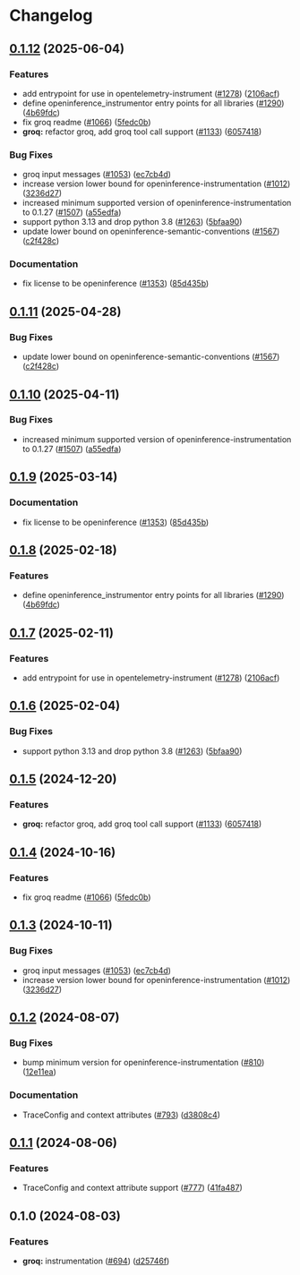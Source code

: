 # Changelog

## [0.1.12](https://github.com/igor-gorohovsky/openinference/compare/python-openinference-instrumentation-groq-v0.1.11...python-openinference-instrumentation-groq-v0.1.12) (2025-06-04)


### Features

* add entrypoint for use in opentelemetry-instrument ([#1278](https://github.com/igor-gorohovsky/openinference/issues/1278)) ([2106acf](https://github.com/igor-gorohovsky/openinference/commit/2106acfd6648804abe9b95e41a49df26a500435c))
* define openinference_instrumentor entry points for all libraries ([#1290](https://github.com/igor-gorohovsky/openinference/issues/1290)) ([4b69fdc](https://github.com/igor-gorohovsky/openinference/commit/4b69fdc13210048009e51639b01e7c0c9550c9d1))
* fix groq readme ([#1066](https://github.com/igor-gorohovsky/openinference/issues/1066)) ([5fedc0b](https://github.com/igor-gorohovsky/openinference/commit/5fedc0b451b0da955899a0fcd69ac958cfe38273))
* **groq:** refactor groq, add groq tool call support ([#1133](https://github.com/igor-gorohovsky/openinference/issues/1133)) ([6057418](https://github.com/igor-gorohovsky/openinference/commit/6057418f26ad2cbbb05c122550fcce462c684058))


### Bug Fixes

* groq input messages ([#1053](https://github.com/igor-gorohovsky/openinference/issues/1053)) ([ec7cb4d](https://github.com/igor-gorohovsky/openinference/commit/ec7cb4d01853970a3f604b45b827f37220d70d2e))
* increase version lower bound for openinference-instrumentation ([#1012](https://github.com/igor-gorohovsky/openinference/issues/1012)) ([3236d27](https://github.com/igor-gorohovsky/openinference/commit/3236d2733a46b84d693ddb7092209800cde8cc34))
* increased minimum supported version of openinference-instrumentation to 0.1.27 ([#1507](https://github.com/igor-gorohovsky/openinference/issues/1507)) ([a55edfa](https://github.com/igor-gorohovsky/openinference/commit/a55edfa8900c1f36a73385c7d03f91cffadd85c4))
* support python 3.13 and drop python 3.8 ([#1263](https://github.com/igor-gorohovsky/openinference/issues/1263)) ([5bfaa90](https://github.com/igor-gorohovsky/openinference/commit/5bfaa90d800a8f725b3ac7444d16972ed7821738))
* update lower bound on openinference-semantic-conventions ([#1567](https://github.com/igor-gorohovsky/openinference/issues/1567)) ([c2f428c](https://github.com/igor-gorohovsky/openinference/commit/c2f428c5916c3dd62cf6670358f37111d4f7fd25))


### Documentation

* fix license to be openinference ([#1353](https://github.com/igor-gorohovsky/openinference/issues/1353)) ([85d435b](https://github.com/igor-gorohovsky/openinference/commit/85d435be3af3de5424494cfbdd654454688b7377))

## [0.1.11](https://github.com/Arize-ai/openinference/compare/python-openinference-instrumentation-groq-v0.1.10...python-openinference-instrumentation-groq-v0.1.11) (2025-04-28)


### Bug Fixes

* update lower bound on openinference-semantic-conventions ([#1567](https://github.com/Arize-ai/openinference/issues/1567)) ([c2f428c](https://github.com/Arize-ai/openinference/commit/c2f428c5916c3dd62cf6670358f37111d4f7fd25))

## [0.1.10](https://github.com/Arize-ai/openinference/compare/python-openinference-instrumentation-groq-v0.1.9...python-openinference-instrumentation-groq-v0.1.10) (2025-04-11)


### Bug Fixes

* increased minimum supported version of openinference-instrumentation to 0.1.27 ([#1507](https://github.com/Arize-ai/openinference/issues/1507)) ([a55edfa](https://github.com/Arize-ai/openinference/commit/a55edfa8900c1f36a73385c7d03f91cffadd85c4))

## [0.1.9](https://github.com/Arize-ai/openinference/compare/python-openinference-instrumentation-groq-v0.1.8...python-openinference-instrumentation-groq-v0.1.9) (2025-03-14)


### Documentation

* fix license to be openinference ([#1353](https://github.com/Arize-ai/openinference/issues/1353)) ([85d435b](https://github.com/Arize-ai/openinference/commit/85d435be3af3de5424494cfbdd654454688b7377))

## [0.1.8](https://github.com/Arize-ai/openinference/compare/python-openinference-instrumentation-groq-v0.1.7...python-openinference-instrumentation-groq-v0.1.8) (2025-02-18)


### Features

* define openinference_instrumentor entry points for all libraries ([#1290](https://github.com/Arize-ai/openinference/issues/1290)) ([4b69fdc](https://github.com/Arize-ai/openinference/commit/4b69fdc13210048009e51639b01e7c0c9550c9d1))

## [0.1.7](https://github.com/Arize-ai/openinference/compare/python-openinference-instrumentation-groq-v0.1.6...python-openinference-instrumentation-groq-v0.1.7) (2025-02-11)


### Features

* add entrypoint for use in opentelemetry-instrument ([#1278](https://github.com/Arize-ai/openinference/issues/1278)) ([2106acf](https://github.com/Arize-ai/openinference/commit/2106acfd6648804abe9b95e41a49df26a500435c))

## [0.1.6](https://github.com/Arize-ai/openinference/compare/python-openinference-instrumentation-groq-v0.1.5...python-openinference-instrumentation-groq-v0.1.6) (2025-02-04)


### Bug Fixes

* support python 3.13 and drop python 3.8 ([#1263](https://github.com/Arize-ai/openinference/issues/1263)) ([5bfaa90](https://github.com/Arize-ai/openinference/commit/5bfaa90d800a8f725b3ac7444d16972ed7821738))

## [0.1.5](https://github.com/Arize-ai/openinference/compare/python-openinference-instrumentation-groq-v0.1.4...python-openinference-instrumentation-groq-v0.1.5) (2024-12-20)


### Features

* **groq:** refactor groq, add groq tool call support ([#1133](https://github.com/Arize-ai/openinference/issues/1133)) ([6057418](https://github.com/Arize-ai/openinference/commit/6057418f26ad2cbbb05c122550fcce462c684058))

## [0.1.4](https://github.com/Arize-ai/openinference/compare/python-openinference-instrumentation-groq-v0.1.3...python-openinference-instrumentation-groq-v0.1.4) (2024-10-16)


### Features

* fix groq readme ([#1066](https://github.com/Arize-ai/openinference/issues/1066)) ([5fedc0b](https://github.com/Arize-ai/openinference/commit/5fedc0b451b0da955899a0fcd69ac958cfe38273))

## [0.1.3](https://github.com/Arize-ai/openinference/compare/python-openinference-instrumentation-groq-v0.1.2...python-openinference-instrumentation-groq-v0.1.3) (2024-10-11)


### Bug Fixes

* groq input messages ([#1053](https://github.com/Arize-ai/openinference/issues/1053)) ([ec7cb4d](https://github.com/Arize-ai/openinference/commit/ec7cb4d01853970a3f604b45b827f37220d70d2e))
* increase version lower bound for openinference-instrumentation ([#1012](https://github.com/Arize-ai/openinference/issues/1012)) ([3236d27](https://github.com/Arize-ai/openinference/commit/3236d2733a46b84d693ddb7092209800cde8cc34))

## [0.1.2](https://github.com/Arize-ai/openinference/compare/python-openinference-instrumentation-groq-v0.1.1...python-openinference-instrumentation-groq-v0.1.2) (2024-08-07)


### Bug Fixes

* bump minimum version for openinference-instrumentation ([#810](https://github.com/Arize-ai/openinference/issues/810)) ([12e11ea](https://github.com/Arize-ai/openinference/commit/12e11ea405252ca35dc8d3f3a08ec5b83a08cea7))


### Documentation

* TraceConfig and context attributes ([#793](https://github.com/Arize-ai/openinference/issues/793)) ([d3808c4](https://github.com/Arize-ai/openinference/commit/d3808c4bea3f6a4c72d3a7ea09b54e78072be6fd))

## [0.1.1](https://github.com/Arize-ai/openinference/compare/python-openinference-instrumentation-groq-v0.1.0...python-openinference-instrumentation-groq-v0.1.1) (2024-08-06)


### Features

* TraceConfig and context attribute support ([#777](https://github.com/Arize-ai/openinference/issues/777)) ([41fa487](https://github.com/Arize-ai/openinference/commit/41fa487c54a05961d41c4da5af053077280bfdf4))

## 0.1.0 (2024-08-03)


### Features

* **groq:** instrumentation ([#694](https://github.com/Arize-ai/openinference/issues/694)) ([d25746f](https://github.com/Arize-ai/openinference/commit/d25746ff493bce1cd90ed70f1a2989ef4d8dfe24))

